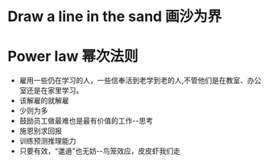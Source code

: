 

# Draw a line in the sand 画沙为界

# Power law 幂次法则

* 雇用一些仍在学习的人，一些信奉活到老学到老的人,不管他们是在教室、办公室还是在家里学习。
* 该解雇的就解雇
* 少则为多 
* 鼓励员工做最难也是最有价值的工作--思考
* 施恩别求回报
* 训练预测推理能力
* 只要有效，“邋遢”也无妨--鸟笼效应，皮皮虾我们走









